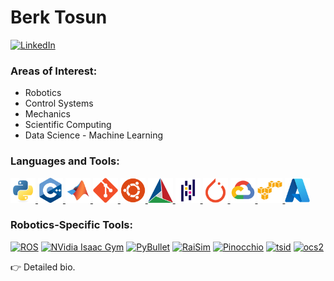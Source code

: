 # Berk Tosun

[![LinkedIn](https://img.shields.io/badge/LinkedIn-%230077B5.svg?&style=flat-square&logo=linkedin&logoColor=white)](https://linkedin.com/in/berk-tosun)

### Areas of Interest:
* Robotics
* Control Systems
* Mechanics
* Scientific Computing
* Data Science - Machine Learning

<h3 align="left">Languages and Tools:</h3>
<p align="left">
<a href="https://www.python.org" target="_blank"> <img src="https://raw.githubusercontent.com/devicons/devicon/master/icons/python/python-original.svg" alt="python" width="40" height="40"/> </a>
<a href="https://www.isocpp.org" target="_blank"> <img src="https://raw.githubusercontent.com/devicons/devicon/master/icons/cplusplus/cplusplus-original.svg" alt="cpp" width="40" height="40"/> </a>
<a href="https://www.mathworks.com/products/matlab.html" target="_blank"> <img src="https://raw.githubusercontent.com/devicons/devicon/master/icons/matlab/matlab-original.svg" alt="cpp" width="40" height="40"/> </a>
<a href="https://www.git-scm.com/" target="_blank"> <img src="https://raw.githubusercontent.com/devicons/devicon/master/icons/git/git-original.svg" alt="git" width="40" height="40"/> </a>
<a href="https://www.ubuntu.com" target="_blank"> <img src="https://raw.githubusercontent.com/devicons/devicon/master/icons/ubuntu/ubuntu-plain.svg" alt="ubuntu" width="40" height="40"/> </a>
<a href="https://www.cmake.org" target="_blank"> <img src="https://raw.githubusercontent.com/devicons/devicon/master/icons/cmake/cmake-original.svg" alt="ubuntu" width="40" height="40"/> </a>
<a href="https://pandas.pydata.org" target="_blank"> <img src="https://raw.githubusercontent.com/devicons/devicon/master/icons/pandas/pandas-original.svg" alt="pandas" width="40" height="40"/> </a>
<a href="https://pytorch.org" target="_blank"> <img src="https://raw.githubusercontent.com/devicons/devicon/master/icons/pytorch/pytorch-original.svg" alt="pytorch" width="40" height="40"/> </a>
<a href="https://cloud.google.com" target="_blank"> <img src="https://raw.githubusercontent.com/devicons/devicon/master/icons/googlecloud/googlecloud-original.svg" alt="googlecloud" width="40" height="40"/> </a>
<a href="https://aws.amazon.com" target="_blank"> <img src="https://raw.githubusercontent.com/devicons/devicon/master/icons/amazonwebservices/amazonwebservices-original.svg" alt="aws" width="40" height="40"/> </a>
<a href="https://azure.microsoft.com" target="_blank"> <img src="https://raw.githubusercontent.com/devicons/devicon/master/icons/azure/azure-original.svg" alt="azure" width="40" height="40"/> </a>
</p>

### Robotics-Specific Tools:
<p align="left">
<a href="https://www.ros.org"><img alt="ROS" src="https://img.shields.io/badge/ROS-ROS-brightgreen"></a>
<a href="https://developer.nvidia.com/isaac-gym"><img alt="NVidia Isaac Gym" src="https://img.shields.io/badge/GPU%20Simulation-Nvidia%20Isaac%20Gym-brightgreen"></a>
<a href="https://pybullet.org"><img alt="PyBullet" src="https://img.shields.io/badge/Simulation-PyBullet-brightgreen"></a>
<a href="https://raisim.com"><img alt="RaiSim" src="https://img.shields.io/badge/Simulation-RaiSim-brightgreen"></a>
<a href="https://github.com/stack-of-tasks/pinocchio"><img alt="Pinocchio" src="https://img.shields.io/badge/Rigid%20Body%20Dynamics-Pinocchio-brightgreen"></a>
<a href="https://github.com/stack-of-tasks/tsid"><img alt="tsid" src="https://img.shields.io/badge/Optimal%20Control-TSID-brightgreen"></a>
<a href="https://github.com/leggedrobotics/ocs2"><img alt="ocs2" src="https://img.shields.io/badge/Optimal%20Control-ocs2-brightgreen"></a>
</p>



👉 Detailed bio.
